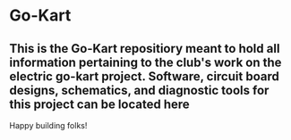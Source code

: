 # Go-Kart
This is the Go-Kart repositiory meant to hold all information pertaining to the club's work on the electric go-kart project.
Software, circuit board designs, schematics, and diagnostic tools for this project can be located here
------------------------------------------------------------------------------------------------------------------
Happy building folks!
